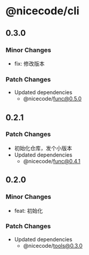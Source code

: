 # @nicecode/cli

## 0.3.0

### Minor Changes

- fix: 修改版本

### Patch Changes

- Updated dependencies
  - @nicecode/func@0.5.0

## 0.2.1

### Patch Changes

- 初始化仓库，发个小版本
- Updated dependencies
  - @nicecode/func@0.4.1

## 0.2.0

### Minor Changes

- feat: 初始化

### Patch Changes

- Updated dependencies
  - @nicecode/tools@0.3.0
